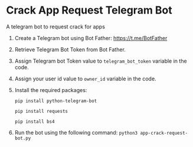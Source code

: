 # Crack App Request Telegram Bot
A telegram bot to request crack for apps

1. Create a Telegram bot using Bot Father: https://t.me/BotFather
2. Retrieve Telegram Bot Token from Bot Father.
3. Assign Telegram bot Token value to ```telegram_bot_token``` variable in the code.
4. Assign your user id value to ```owner_id``` variable in the code.
4. Install the required packages:

    ```pip install python-telegram-bot```

    ```pip install requests```

    ```pip install bs4```

5. Run the bot using the following command:
  ```python3 app-crack-request-bot.py```
